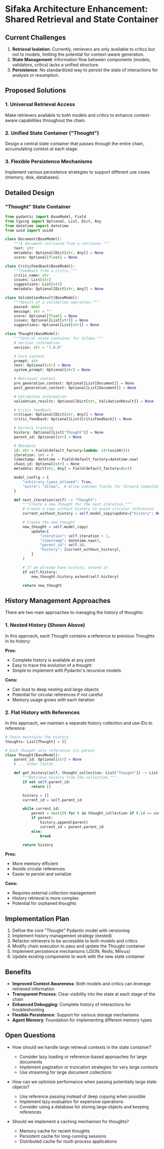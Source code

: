 # Sifaka Architecture Enhancement: Shared Retrieval and State Container

## Current Challenges

1. **Retrieval Isolation**: Currently, retrievers are only available to critics but not to models, limiting the potential for context-aware generation.
2. **State Management**: Information flow between components (models, validators, critics) lacks a unified structure.
3. **Persistence**: No standardized way to persist the state of interactions for analysis or resumption.

## Proposed Solutions

### 1. Universal Retrieval Access

Make retrievers available to both models and critics to enhance context-aware capabilities throughout the chain.

### 2. Unified State Container ("Thought")

Design a central state container that passes through the entire chain, accumulating context at each stage.

### 3. Flexible Persistence Mechanisms

Implement various persistence strategies to support different use cases (memory, disk, databases).

## Detailed Design

### "Thought" State Container

```python
from pydantic import BaseModel, Field
from typing import Optional, List, Dict, Any
from datetime import datetime
from uuid import uuid4

class Document(BaseModel):
    """A document retrieved from a retriever."""
    text: str
    metadata: Optional[Dict[str, Any]] = None
    score: Optional[float] = None

class CriticFeedback(BaseModel):
    """Feedback from a critic."""
    critic_name: str
    issues: List[str]
    suggestions: List[str]
    metadata: Optional[Dict[str, Any]] = None

class ValidationResult(BaseModel):
    """Result of a validation operation."""
    passed: bool
    message: str = ""
    score: Optional[float] = None
    issues: Optional[List[str]] = None
    suggestions: Optional[List[str]] = None

class Thought(BaseModel):
    """Central state container for Sifaka."""
    # Version information
    version: str = "1.0.0"

    # Core content
    prompt: str
    text: Optional[str] = None
    system_prompt: Optional[str] = None

    # Retrieval context
    pre_generation_context: Optional[List[Document]] = None
    post_generation_context: Optional[List[Document]] = None

    # Validation information
    validation_results: Optional[Dict[str, ValidationResult]] = None

    # Critic feedback
    critique: Optional[Dict[str, Any]] = None
    critic_feedback: Optional[List[CriticFeedback]] = None

    # History tracking
    history: Optional[List["Thought"]] = None
    parent_id: Optional[str] = None

    # Metadata
    id: str = Field(default_factory=lambda: str(uuid4()))
    iteration: int = 0
    timestamp: datetime = Field(default_factory=datetime.now)
    chain_id: Optional[str] = None
    metadata: Dict[str, Any] = Field(default_factory=dict)

    model_config = {
        "arbitrary_types_allowed": True,
        "extra": "allow",  # Allow unknown fields for forward compatibility
    }

    def next_iteration(self) -> "Thought":
        """Create a new Thought for the next iteration."""
        # Create a copy without history to avoid circular references
        current_without_history = self.model_copy(update={"history": None})

        # Create the new thought
        new_thought = self.model_copy(
            update={
                "iteration": self.iteration + 1,
                "timestamp": datetime.now(),
                "parent_id": self.id,
                "history": [current_without_history],
            }
        )

        # If we already have history, extend it
        if self.history:
            new_thought.history.extend(self.history)

        return new_thought
```

## History Management Approaches

There are two main approaches to managing the history of thoughts:

### 1. Nested History (Shown Above)

In this approach, each Thought contains a reference to previous Thoughts in its history:

**Pros:**
- Complete history is available at any point
- Easy to trace the evolution of a thought
- Simple to implement with Pydantic's recursive models

**Cons:**
- Can lead to deep nesting and large objects
- Potential for circular references if not careful
- Memory usage grows with each iteration

### 2. Flat History with References

In this approach, we maintain a separate history collection and use IDs to reference:

```python
# Chain maintains the history
thoughts: List[Thought] = []

# Each thought only references its parent
class Thought(BaseModel):
    parent_id: Optional[str] = None
    # ... other fields

    def get_history(self, thought_collection: List["Thought"]) -> List["Thought"]:
        """Retrieve history from the collection."""
        if not self.parent_id:
            return []

        history = []
        current_id = self.parent_id

        while current_id:
            parent = next((t for t in thought_collection if t.id == current_id), None)
            if parent:
                history.append(parent)
                current_id = parent.parent_id
            else:
                break

        return history
```

**Pros:**
- More memory efficient
- Avoids circular references
- Easier to persist and serialize

**Cons:**
- Requires external collection management
- History retrieval is more complex
- Potential for orphaned thoughts

## Implementation Plan

1. Define the core "Thought" Pydantic model with versioning
2. Implement history management strategy (nested)
3. Refactor retrievers to be accessible to both models and critics
4. Modify chain execution to pass and update the Thought container
5. Implement persistence mechanisms (JSON, Redis, Milvus)
6. Update existing components to work with the new state container

## Benefits

- **Improved Context Awareness**: Both models and critics can leverage retrieved information
- **Transparent Process**: Clear visibility into the state at each stage of the chain
- **Enhanced Debugging**: Complete history of interactions for troubleshooting
- **Flexible Persistence**: Support for various storage mechanisms
- **Agent Memory**: Foundation for implementing different memory types

## Open Questions

- How should we handle large retrieval contexts in the state container?
  - Consider lazy loading or reference-based approaches for large documents
  - Implement pagination or truncation strategies for very large contexts
  - Use streaming for large document collections

- How can we optimize performance when passing potentially large state objects?
  - Use reference passing instead of deep copying when possible
  - Implement lazy evaluation for expensive operations
  - Consider using a database for storing large objects and keeping references

- Should we implement a caching mechanism for thoughts?
  - Memory cache for recent thoughts
  - Persistent cache for long-running sessions
  - Distributed cache for multi-process applications